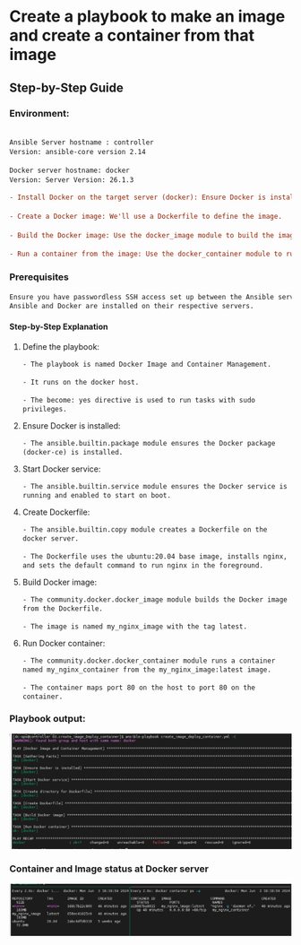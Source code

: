 # Create a playbook to make an image and create a container from that image


## Step-by-Step Guide

### Environment: 

```bash

Ansible Server hostname : controller
Version: ansible-core version 2.14

Docker server hostname: docker
Version: Server Version: 26.1.3
```

```ini
- Install Docker on the target server (docker): Ensure Docker is installed on the docker server.

- Create a Docker image: We'll use a Dockerfile to define the image.

- Build the Docker image: Use the docker_image module to build the image.

- Run a container from the image: Use the docker_container module to run a container from the created image.
```

### Prerequisites

```css
Ensure you have passwordless SSH access set up between the Ansible server (controller) and the Docker server (docker).
Ansible and Docker are installed on their respective servers.
```

#### Step-by-Step Explanation

01. Define the playbook:

        - The playbook is named Docker Image and Container Management.

        - It runs on the docker host.

        - The become: yes directive is used to run tasks with sudo privileges.

02. Ensure Docker is installed:

        - The ansible.builtin.package module ensures the Docker package (docker-ce) is installed.

03. Start Docker service:

        - The ansible.builtin.service module ensures the Docker service is running and enabled to start on boot.

04. Create Dockerfile:

        - The ansible.builtin.copy module creates a Dockerfile on the docker server.

        - The Dockerfile uses the ubuntu:20.04 base image, installs nginx, and sets the default command to run nginx in the foreground.

05. Build Docker image:

        - The community.docker.docker_image module builds the Docker image from the Dockerfile.

        - The image is named my_nginx_image with the tag latest.

06. Run Docker container:

        - The community.docker.docker_container module runs a container named my_nginx_container from the my_nginx_image:latest image.

        - The container maps port 80 on the host to port 80 on the container.


### Playbook output:

![alt text](image.png)


### Container and Image status at Docker server

![alt text](image-1.png)

